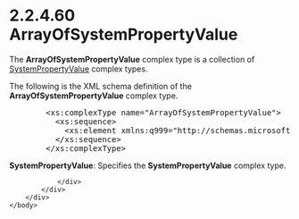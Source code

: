 <html dir="LTR" xmlns:mshelp="http://msdn.microsoft.com/mshelp" xmlns:ddue="http://ddue.schemas.microsoft.com/authoring/2003/5" xmlns:xlink="http://www.w3.org/1999/xlink" xmlns:tool="http://www.microsoft.com/tooltip">
    <head>
        <meta http-equiv="Content-Type" content="text/html; CHARSET=utf-8"></meta>
        <meta name="save" content="history"></meta>
        <title>2.2.4.60 ArrayOfSystemPropertyValue</title>
        <xml>
            <mshelp:toctitle title="2.2.4.60 ArrayOfSystemPropertyValue"></mshelp:toctitle>
            <mshelp:rltitle title="[MS-SSMDSWS-15]: ArrayOfSystemPropertyValue"></mshelp:rltitle>
            <mshelp:keyword index="A" term="f4866a66-a064-429f-91ab-a655fdb7ec5c"></mshelp:keyword>
            <mshelp:attr name="DCSext.ContentType" value="open specification"></mshelp:attr>
            <mshelp:attr name="AssetID" value="f4866a66-a064-429f-91ab-a655fdb7ec5c"></mshelp:attr>
            <mshelp:attr name="TopicType" value="kbRef"></mshelp:attr>
            <mshelp:attr name="DCSext.Title" value="[MS-SSMDSWS-15]: ArrayOfSystemPropertyValue" />
        </xml>
    </head>
    <body>
        <div id="header">
            <h1 class="heading">2.2.4.60 ArrayOfSystemPropertyValue</h1>
        </div>
        <div id="mainSection">
            <div id="mainBody">
                <div id="allHistory" class="saveHistory"></div>
                <div id="sectionSection0" class="section" name="collapseableSection">
                    

<p>The <b>ArrayOfSystemPropertyValue</b> complex type is a
collection of <a href="4d16bb91-b37e-4f79-ae52-cd5bf744d8d9.html">SystemPropertyValue</a>
complex types.</p>

<p>The following is the XML schema definition of the <b>ArrayOfSystemPropertyValue</b>
complex type.</p>

<dl>
<dd>
<div><pre>   &lt;xs:complexType name=&quot;ArrayOfSystemPropertyValue&quot;&gt;
     &lt;xs:sequence&gt;
       &lt;xs:element xmlns:q999=&quot;http://schemas.microsoft.com/sqlserver/masterdataservices/2009/09&quot; minOccurs=&quot;0&quot; maxOccurs=&quot;unbounded&quot; name=&quot;SystemPropertyValue&quot; nillable=&quot;true&quot; type=&quot;q999:SystemPropertyValue&quot; xmlns:xs=&quot;http://www.w3.org/2001/XMLSchema&quot; /&gt;
     &lt;/xs:sequence&gt;
   &lt;/xs:complexType&gt;
</pre></div>
</dd></dl>

<p><b>SystemPropertyValue</b>: Specifies the <b>SystemPropertyValue</b>
complex type.</p>


                </div>
            </div>
        </div>
    </body>
</html>